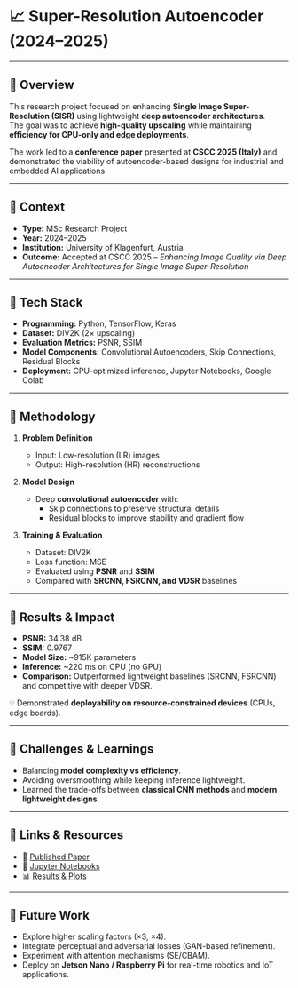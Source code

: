 # 📈 Super-Resolution Autoencoder (2024–2025)

---

## 🔹 Overview
This research project focused on enhancing **Single Image Super-Resolution (SISR)** using lightweight **deep autoencoder architectures**.  
The goal was to achieve **high-quality upscaling** while maintaining **efficiency for CPU-only and edge deployments**.  

The work led to a **conference paper** presented at **CSCC 2025 (Italy)** and demonstrated the viability of autoencoder-based designs for industrial and embedded AI applications.  

---

## 🔹 Context
- **Type:** MSc Research Project  
- **Year:** 2024–2025  
- **Institution:** University of Klagenfurt, Austria  
- **Outcome:** Accepted at CSCC 2025 – *Enhancing Image Quality via Deep Autoencoder Architectures for Single Image Super-Resolution*  

---

## 🔹 Tech Stack
- **Programming:** Python, TensorFlow, Keras  
- **Dataset:** DIV2K (2× upscaling)  
- **Evaluation Metrics:** PSNR, SSIM  
- **Model Components:** Convolutional Autoencoders, Skip Connections, Residual Blocks  
- **Deployment:** CPU-optimized inference, Jupyter Notebooks, Google Colab  

---

## 🔹 Methodology
1. **Problem Definition**  
   - Input: Low-resolution (LR) images  
   - Output: High-resolution (HR) reconstructions  

2. **Model Design**  
   - Deep **convolutional autoencoder** with:  
     - Skip connections to preserve structural details  
     - Residual blocks to improve stability and gradient flow  

3. **Training & Evaluation**  
   - Dataset: DIV2K  
   - Loss function: MSE  
   - Evaluated using **PSNR** and **SSIM**  
   - Compared with **SRCNN, FSRCNN, and VDSR** baselines  

---

## 🔹 Results & Impact
- **PSNR:** 34.38 dB  
- **SSIM:** 0.9767  
- **Model Size:** ~915K parameters  
- **Inference:** ~220 ms on CPU (no GPU)  
- **Comparison:** Outperformed lightweight baselines (SRCNN, FSRCNN) and competitive with deeper VDSR.  

💡 Demonstrated **deployability on resource-constrained devices** (CPUs, edge boards).  

---

## 🔹 Challenges & Learnings
- Balancing **model complexity vs efficiency**.  
- Avoiding oversmoothing while keeping inference lightweight.  
- Learned the trade-offs between **classical CNN methods** and **modern lightweight designs**.  

---

## 🔹 Links & Resources
- 📄 [Published Paper](../publications/published.md)  
- 📓 [Jupyter Notebooks](../docs/notebooks/super-resolution-autoencoder/)  
- 📊 [Results & Plots](../images/super-resolution-results.png)  

---

## 🔹 Future Work
- Explore higher scaling factors (×3, ×4).  
- Integrate perceptual and adversarial losses (GAN-based refinement).  
- Experiment with attention mechanisms (SE/CBAM).  
- Deploy on **Jetson Nano / Raspberry Pi** for real-time robotics and IoT applications.  

